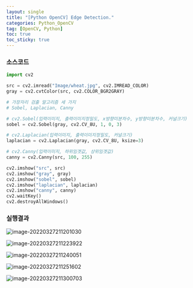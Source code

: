 ```yaml
---
layout: single
title: "[Python OpenCV] Edge Detection."
categories: Python_OpenCV
tag: [OpenCV, Python]
toc: true
toc_sticky: true
---
```

### 소스코드  
```python
import cv2

src = cv2.imread("Image/wheat.jpg", cv2.IMREAD_COLOR)
gray = cv2.cvtColor(src, cv2.COLOR_BGR2GRAY)

# 가장자리 검출 알고리즘 세 가지
# Sobel, Laplacian, Canny

# cv2.Sobel(입력이미지, 출력이미지정밀도, x방향미분차수, y방향미분차수, 커널크기)
sobel = cv2.Sobel(gray, cv2.CV_8U, 1, 0, 3)

# cv2.Laplacian(입력이미지, 출력이미지정밀도, 커널크기)
laplacian = cv2.Laplacian(gray, cv2.CV_8U, ksize=3)

# cv2.Canny(입력이미지, 하위임곗값, 상위임곗값)
canny = cv2.Canny(src, 100, 255)

cv2.imshow("src", src)
cv2.imshow("gray", gray)
cv2.imshow("sobel", sobel)
cv2.imshow("laplacian", laplacian)
cv2.imshow("canny", canny)
cv2.waitKey()
cv2.destroyAllWindows()
```
### 실행결과

![image-20220327211201030](../../images/2022-03-27-13-EdgeDetection/image-20220327211201030.png)

![image-20220327211223922](../../images/2022-03-27-13-EdgeDetection/image-20220327211223922.png)

![image-20220327211240051](../../images/2022-03-27-13-EdgeDetection/image-20220327211240051.png)

![image-20220327211251602](../../images/2022-03-27-13-EdgeDetection/image-20220327211251602.png)

![image-20220327211300703](../../images/2022-03-27-13-EdgeDetection/image-20220327211300703.png)
